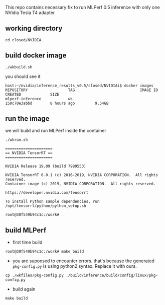 This repo contains necessary fix to run MLPerf 0.5 inference with only one NVidia Tesla T4 adapter

## working directory
```
cd closed/NVIDIA
```

## build docker image
```
./wkbuild.sh
```

you should see it 
```
host:~/nvidia/inference_results_v0.5/closed/NVIDIAi$ docker images 
REPOSITORY                  TAG                             IMAGE ID            CREATED             SIZE
mlperf-inference            wk                              150c70e3abbd        8 hours ago         9.54GB
```

## run the image
we will build and run MLPerf inside the container
```
./wkrun.sh

=====================
== NVIDIA TensorRT ==
=====================

NVIDIA Release 19.09 (build 7989553)

NVIDIA TensorRT 6.0.1 (c) 2016-2019, NVIDIA CORPORATION.  All rights reserved.
Container image (c) 2019, NVIDIA CORPORATION.  All rights reserved.

https://developer.nvidia.com/tensorrt

To install Python sample dependencies, run /opt/tensorrt/python/python_setup.sh

root@30f549b94c1c:/work# 

```

## build MLPerf

* first time build 
```
root@30f549b94c1c:/work# make build 
```

* you are supoosed to encounter errors.   that's because the generated `pkg-config.py` is using python2 syntax.  Replace it with ours.

```
cp ./wkfiles/pkg-config.py ./build/inference/build/config/linux/pkg-config.py
```
* build again
```
make build
```

